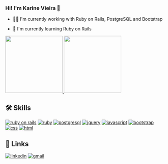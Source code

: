 ### Hi! I'm Karine Vieira 👋

- 👩‍💻 I'm currently working with Ruby on Rails, PostgreSQL and Bootstrap

- 🧠 I'm currently learning Ruby on Rails

<div>
  <a href="https://www.linkedin.com/in/karine-vieira-01886818a/" target="_blank">
    <img height="180em" src="https://github-readme-stats.vercel.app/api?username=karinevieira&show_icons=true&theme=dracula&include_all_commits=true&count_private=true" />
    <img height="180em" src="https://github-readme-stats.vercel.app/api/top-langs/?username=karinevieira&layout=compact&langs_count=16&theme=dracula" />
  </a>
</div>

## 🛠 Skills
[![ruby on rails](https://img.shields.io/badge/Ruby_on_Rails-CC0000?style=for-the-badge&logo=ruby-on-rails&logoColor=white)]()
[![ruby](https://img.shields.io/badge/Ruby-CC342D?style=for-the-badge&logo=ruby&logoColor=white)]()
[![postgresql](https://img.shields.io/badge/PostgreSQL-316192?style=for-the-badge&logo=postgresql&logoColor=white)]()
[![jquery](https://img.shields.io/badge/jQuery-0769AD?style=for-the-badge&logo=jquery&logoColor=white)]()
[![javascript](https://img.shields.io/badge/JavaScript-323330?style=for-the-badge&logo=javascript&logoColor=F7DF1E)]()
[![bootstrap](https://img.shields.io/badge/Bootstrap-563D7C?style=for-the-badge&logo=bootstrap&logoColor=white)]()
[![css](https://img.shields.io/badge/CSS3-1572B6?style=for-the-badge&logo=css3&logoColor=white)]()
[![html](https://img.shields.io/badge/HTML5-E34F26?style=for-the-badge&logo=html5&logoColor=white)]()

## 🔗 Links
[![linkedin](https://img.shields.io/badge/linkedin-0A66C2?style=for-the-badge&logo=linkedin&logoColor=white)](https://www.linkedin.com/in/karine-vieira-01886818a/)
[![gmail](https://img.shields.io/badge/Gmail-D14836?style=for-the-badge&logo=gmail&logoColor=white)](mailto:kv.vieira1@gmail.com)
